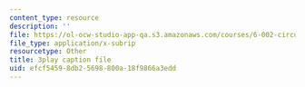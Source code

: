 ```yaml
---
content_type: resource
description: ''
file: https://ol-ocw-studio-app-qa.s3.amazonaws.com/courses/6-002-circuits-and-electronics-spring-2007/efcf54598db25698800a18f9866a3edd_OGtElTMJidE.vtt
file_type: application/x-subrip
resourcetype: Other
title: 3play caption file
uid: efcf5459-8db2-5698-800a-18f9866a3edd
---
```

